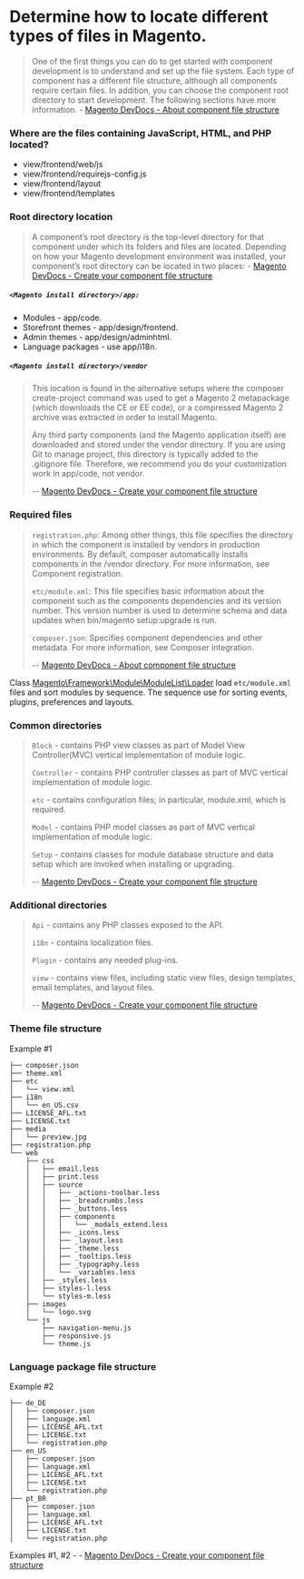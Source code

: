 # Determine how to locate different types of files in Magento.

>One of the first things you can do to get started with component development is to understand and set up the file system. Each type of component has a different file structure, although all components require certain files.
In addition, you can choose the component root directory to start development. The following sections have more information. - [Magento DevDocs - About component file structure](https://devdocs.magento.com/guides/v2.2/extension-dev-guide/prepare/prepare_file-str.html)

### Where are the files containing JavaScript, HTML, and PHP located?
- view/frontend/web/js
- view/frontend/requirejs-config.js
- view/frontend/layout
- view/frontend/templates

### Root directory location

>A component’s root directory is the top-level directory for that component under which its folders and files are located. Depending on how your Magento development environment was installed, your component’s root directory can be located in two places: - [Magento DevDocs - Create your component file structure](https://devdocs.magento.com/guides/v2.2/extension-dev-guide/build/module-file-structure.html)

##### `<Magento install directory>/app:` 
* Modules - app/code.
* Storefront themes - app/design/frontend.
* Admin themes - app/design/adminhtml.
* Language packages - use app/i18n.

##### `<Magento install directory>/vendor`

>This location is found in the alternative setups where the composer create-project command was used to get a Magento 2 metapackage (which downloads the CE or EE code), or a compressed Magento 2 archive was extracted in order to install Magento.
>
>Any third party components (and the Magento application itself) are downloaded and stored under the vendor directory. If you are using Git to manage project, this directory is typically added to the .gitignore file. Therefore, we recommend you do your customization work in app/code, not vendor.
>
> -- [Magento DevDocs - Create your component file structure](https://devdocs.magento.com/guides/v2.2/extension-dev-guide/build/module-file-structure.html)

### Required files

>`registration.php`: Among other things, this file specifies the directory in which the component is installed by vendors in production environments. By default, composer automatically installs components in the <Magento root dir>/vendor directory. For more information, see Component registration.
>
>`etc/module.xml`: This file specifies basic information about the component such as the components dependencies and its version number. This version number is used to determine schema and data updates when bin/magento setup:upgrade is run.
>
>`composer.json`: Specifies component dependencies and other metadata. For more information, see Composer integration.
>
> -- [Magento DevDocs - About component file structure](https://devdocs.magento.com/guides/v2.2/extension-dev-guide/prepare/prepare_file-str.html)

Class [Magento\Framework\Module\ModuleList\Loader](https://github.com/magento/magento2/blob/2.2-develop/lib/internal/Magento/Framework/Module/ModuleList/Loader.php#L78) load `etc/module.xml` files and sort modules by sequence.
The sequence use for sorting events, plugins, preferences and layouts.


### Common directories

>`Block` - contains PHP view classes as part of Model View Controller(MVC) vertical implementation of module logic.
>
>`Controller` - contains PHP controller classes as part of MVC vertical implementation of module logic.
>
>`etc` - contains configuration files; in particular, module.xml, which is required.
>
>`Model` - contains PHP model classes as part of MVC vertical implementation of module logic.
>
>`Setup` -  contains classes for module database structure and data setup which are invoked when installing or upgrading.
>
> -- [Magento DevDocs - Create your component file structure](https://devdocs.magento.com/guides/v2.2/extension-dev-guide/build/module-file-structure.html)

### Additional directories

>`Api` - contains any PHP classes exposed to the API.
>
>`i18n` - contains localization files.
>
>`Plugin` - contains any needed plug-ins.
>
>`view` - contains view files, including static view files, design templates, email templates, and layout files.
> 
> -- [Magento DevDocs - Create your component file structure](https://devdocs.magento.com/guides/v2.2/extension-dev-guide/build/module-file-structure.html)
### Theme file structure
Example #1
```
├── composer.json
├── theme.xml
├── etc
│   └── view.xml
├── i18n
│   └── en_US.csv
├── LICENSE_AFL.txt
├── LICENSE.txt
├── media
│   └── preview.jpg
├── registration.php
└── web
    ├── css
    │   ├── email.less
    │   ├── print.less
    │   ├── source
    │   │   ├── _actions-toolbar.less
    │   │   ├── _breadcrumbs.less
    │   │   ├── _buttons.less
    │   │   ├── components
    │   │   │   └── _modals_extend.less
    │   │   ├── _icons.less
    │   │   ├── _layout.less
    │   │   ├── _theme.less
    │   │   ├── _tooltips.less
    │   │   ├── _typography.less
    │   │   └── _variables.less
    │   ├── _styles.less
    │   ├── styles-l.less
    │   └── styles-m.less
    ├── images
    │   └── logo.svg
    └── js
        ├── navigation-menu.js
        ├── responsive.js
        └── theme.js
```

### Language package file structure
Example #2
```
├── de_DE
│   ├── composer.json
│   ├── language.xml
│   ├── LICENSE_AFL.txt
│   ├── LICENSE.txt
│   └── registration.php
├── en_US
│   ├── composer.json
│   ├── language.xml
│   ├── LICENSE_AFL.txt
│   ├── LICENSE.txt
│   └── registration.php
├── pt_BR
│   ├── composer.json
│   ├── language.xml
│   ├── LICENSE_AFL.txt
│   ├── LICENSE.txt
│   └── registration.php
```

Examples #1, #2 - - [Magento DevDocs - Create your component file structure](https://devdocs.magento.com/guides/v2.2/extension-dev-guide/build/module-file-structure.html)
